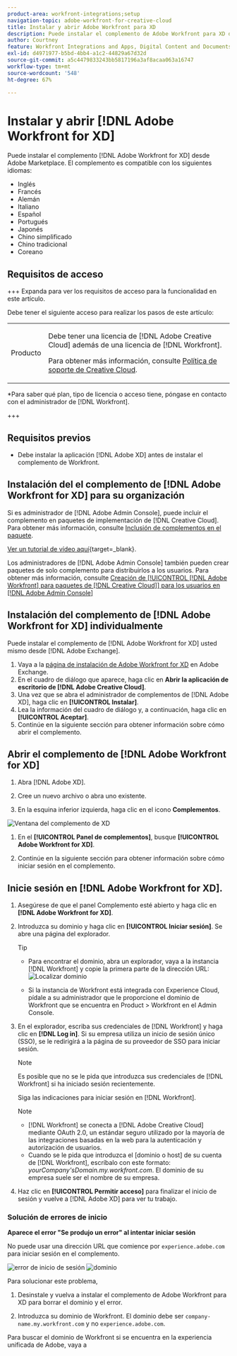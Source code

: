 ```yaml
---
product-area: workfront-integrations;setup
navigation-topic: adobe-workfront-for-creative-cloud
title: Instalar y abrir Adobe Workfront para XD
description: Puede instalar el complemento de Adobe Workfront para XD desde Adobe Marketplace.
author: Courtney
feature: Workfront Integrations and Apps, Digital Content and Documents
exl-id: d4971977-b5bd-4bb4-a1c2-44829a67d32d
source-git-commit: a5c4479833243bb5817196a3af8acaa063a16747
workflow-type: tm+mt
source-wordcount: '548'
ht-degree: 67%

---
```


# Instalar y abrir [!DNL Adobe Workfront for XD]

Puede instalar el complemento [!DNL Adobe Workfront for XD] desde Adobe Marketplace. El complemento es compatible con los siguientes idiomas:

* Inglés
* Francés
* Alemán
* Italiano
* Español
* Portugués
* Japonés
* Chino simplificado
* Chino tradicional
* Coreano

## Requisitos de acceso

+++ Expanda para ver los requisitos de acceso para la funcionalidad en este artículo.

Debe tener el siguiente acceso para realizar los pasos de este artículo:

<table style="table-layout:auto"> 
 <col> 
 </col> 
 <col> 
 </col> 
 <tbody> 
 <!-- <tr> 
   <td role="rowheader">[!DNL Adobe Workfront] plan*</td> 
   <td> <p>[!UICONTROL Pro] or higher</p> </td> 
  </tr> 
  <tr data-mc-conditions=""> 
   <td role="rowheader">[!DNL Adobe Workfront] license*</td> 
   <td> <p>[!UICONTROL Work] or [!UICONTROL Plan]</p> </td> 
  </tr> -->
  <tr> 
   <td role="rowheader">Producto</td> 
   <td><p>Debe tener una licencia de [!DNL Adobe Creative Cloud] además de una licencia de [!DNL Workfront].</p><p>Para obtener más información, consulte <a href="https://helpx.adobe.com/es/support/programs/cc-support-policy.html#cce" class="MCXref xref" xrefformat="{para}">Política de soporte de Creative Cloud</a>.</p></td> 
  </tr> 
 </tbody> 
</table>

&#42;Para saber qué plan, tipo de licencia o acceso tiene, póngase en contacto con el administrador de [!DNL Workfront].

+++

## Requisitos previos

* Debe instalar la aplicación [!DNL Adobe XD] antes de instalar el complemento de Workfront.

## Instalación del el complemento de [!DNL Adobe Workfront for XD] para su organización

Si es administrador de [!DNL Adobe Admin Console], puede incluir el complemento en paquetes de implementación de [!DNL Creative Cloud]. Para obtener más información, consulte [Inclusión de complementos en el paquete](https://helpx.adobe.com/in/enterprise/using/manage-extensions.html).

[Ver un tutorial de vídeo aquí](https://www.youtube.com/watch?v=zzvXNLIBzrc){target=_blank}.

Los administradores de [!DNL Adobe Admin Console] también pueden crear paquetes de solo complemento para distribuirlos a los usuarios. Para obtener más información, consulte [Creación de [!UICONTROL [!DNL Adobe Workfront]  para paquetes de  [!DNL Creative Cloud]]  para los usuarios en  [!DNL Adobe Admin Console]](/help/quicksilver/administration-and-setup/configure-integrations/create-plugin-only-packages.md)

## Instalación del complemento de [!DNL Adobe Workfront for XD] individualmente

Puede instalar el complemento de [!DNL Adobe Workfront for XD] usted mismo desde [!DNL Adobe Exchange].

1. Vaya a la [página de instalación de Adobe Workfront for XD](https://exchange.adobe.com/apps/cc/4c3566f9?pluginId=4c3566f9&amp;workflow=share) en Adobe Exchange.
1. En el cuadro de diálogo que aparece, haga clic en **Abrir la aplicación de escritorio de [!DNL Adobe Creative Cloud]**.
1. Una vez que se abra el administrador de complementos de [!DNL Adobe XD], haga clic en **[!UICONTROL Instalar]**.
1. Lea la información del cuadro de diálogo y, a continuación, haga clic en **[!UICONTROL Aceptar]**.
1. Continúe en la siguiente sección para obtener información sobre cómo abrir el complemento.

## Abrir el complemento de [!DNL Adobe Workfront for XD]

1. Abra [!DNL Adobe XD].

1. Cree un nuevo archivo o abra uno existente.

1. En la esquina inferior izquierda, haga clic en el icono **Complementos**.

![Ventana del complemento de XD](assets/xd-plugin-window-350x620.png)

1. En el **[!UICONTROL Panel de complementos]**, busque **[!UICONTROL Adobe Workfront for XD]**.

1. Continúe en la siguiente sección para obtener información sobre cómo iniciar sesión en el complemento.

## Inicie sesión en [!DNL Adobe Workfront for XD].

1. Asegúrese de que el panel Complemento esté abierto y haga clic en **[!DNL Adobe Workfront for XD]**.
1. Introduzca su dominio y haga clic en **[!UICONTROL Iniciar sesión]**. Se abre una página del explorador.

   >[!TIP]
   >
   >* Para encontrar el dominio, abra un explorador, vaya a la instancia [!DNL Workfront] y copie la primera parte de la dirección URL:\
   >![Localizar dominio](assets/domain-350x50.png)
   >
   > * Si la instancia de Workfront está integrada con Experience Cloud, pídale a su administrador que le proporcione el dominio de Workfront que se encuentra en Product > Workfront en el Admin Console.

1. En el explorador, escriba sus credenciales de [!DNL Workfront] y haga clic en **[!DNL Log in]**. Si su empresa utiliza un inicio de sesión único (SSO), se le redirigirá a la página de su proveedor de SSO para iniciar sesión.

   >[!NOTE]
   >
   >Es posible que no se le pida que introduzca sus credenciales de [!DNL Workfront] si ha iniciado sesión recientemente.

   Siga las indicaciones para iniciar sesión en [!DNL Workfront].

   >[!NOTE]
   >
   >* [!DNL Workfront] se conecta a [!DNL Adobe Creative Cloud] mediante OAuth 2.0, un estándar seguro utilizado por la mayoría de las integraciones basadas en la web para la autenticación y autorización de usuarios.
   >* Cuando se le pida que introduzca el [dominio o host] de su cuenta de [!DNL Workfront], escríbalo con este formato: *yourCompany&#39;sDomain.my.workfront.com*. El dominio de su empresa suele ser el nombre de su empresa.

1. Haz clic en **[!UICONTROL Permitir acceso]** para finalizar el inicio de sesión y vuelve a [!DNL Adobe XD] para ver tu trabajo.

### Solución de errores de inicio

**Aparece el error &quot;Se produjo un error&quot; al intentar iniciar sesión**


No puede usar una dirección URL que comience por `experience.adobe.com` para iniciar sesión en el complemento.

![error de inicio de sesión](assets/plugin-log-in-error.png) ![dominio](assets/incorrect-domain.png)


Para solucionar este problema,

1. Desinstale y vuelva a instalar el complemento de Adobe Workfront para XD para borrar el dominio y el error.

1. Introduzca su dominio de Workfront. El dominio debe ser `company-name.my.workfront.com` y no `experience.adobe.com`.

Para buscar el dominio de Workfront si se encuentra en la experiencia unificada de Adobe, vaya a
